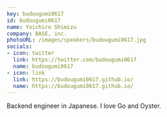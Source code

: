 ```yaml
---
key: budougumi0617
id: budougumi0617
name: Yoichiro Shimizu
company: BASE, inc.
photoURL: /images/speakers/budougumi0617.jpg
socials:
- icon: twitter
  link: https://twitter.com/budougumi0617
  name: budougumi0617
- icon: link
  link: https://budougumi0617.github.io/
  name: https://budougumi0617.github.io/
---
```

Backend engineer in Japanese. I love Go and Oyster.